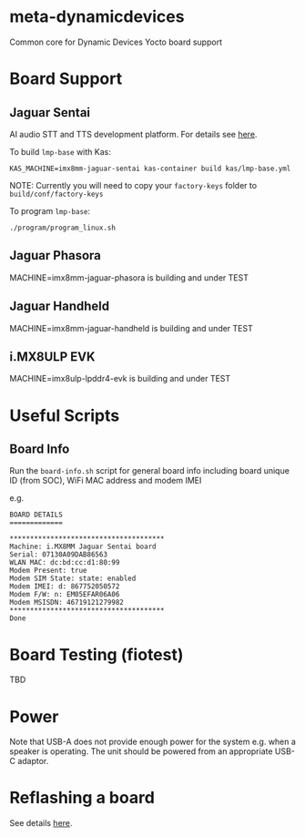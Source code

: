 # meta-dynamicdevices

Common core for Dynamic Devices Yocto board support

# Board Support

## Jaguar Sentai

AI audio STT and TTS development platform. For details see [here](https://github.com/DynamicDevices/meta-dynamicdevices/wiki/Jaguar-Sentai-Board).

To build `lmp-base` with Kas:

`KAS_MACHINE=imx8mm-jaguar-sentai kas-container build kas/lmp-base.yml`

NOTE: Currently you will need to copy your `factory-keys` folder to `build/conf/factory-keys`

To program `lmp-base`:

`./program/program_linux.sh`

## Jaguar Phasora

MACHINE=imx8mm-jaguar-phasora is building and under TEST

## Jaguar Handheld

MACHINE=imx8mm-jaguar-handheld is building and under TEST

## i.MX8ULP EVK

MACHINE=imx8ulp-lpddr4-evk is building and under TEST

# Useful Scripts

## Board Info

Run the `board-info.sh` script for general board info including board unique ID (from SOC), WiFi MAC address and modem IMEI

e.g.

```
BOARD DETAILS
=============

**************************************
Machine: i.MX8MM Jaguar Sentai board
Serial: 07130A09DAB86563
WLAN MAC: dc:bd:cc:d1:80:99
Modem Present: true
Modem SIM State: state: enabled
Modem IMEI: d: 867752050572
Modem F/W: n: EM05EFAR06A06
Modem MSISDN: 46719121279982
**************************************
Done
```
# Board Testing (fiotest)

TBD

# Power

Note that USB-A does not provide enough power for the system e.g. when a speaker is operating. The unit should be powered from an appropriate USB-C adaptor.

# Reflashing a board

See details [here](https://github.com/DynamicDevices/meta-dynamicdevices/wiki/Flashing-a-Jaguar-board-with-a-Yocto-Embedded-Linux-image).
